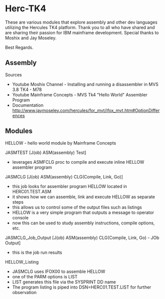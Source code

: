# Herc-TK4

These are various modules that explore assembly and other dev languages utilizing the Hercules TK4 platform.
Thank you to all who have shared and are sharing their passion for IBM mainframe development.
Special thanks to Moshix and Jay Moseley.

Best Regards.

Assembly
--------
Sources 
- Youtube Moshix Channel - Installing and running a disassembler in MVS 3.8 TK4 - M78 
- Youtube Mainframe Concepts - MVS Tk4 "Hello World" Assembler Program
- Documentation  http://www.jaymoseley.com/hercules/for_mvt/ifox_mvt.htm#OptionDifferences
             
Modules
--------
HELLOW  - hello world module by Mainframe Concepts 
    
JASMTEST [J(ob) ASM(assembly) Test]
- leverages ASMFCLG proc to compile and execute inline HELLOW assembler program  
    
JASMCLG [J(ob) ASM(assembly) CLG(Compile, Link, Go)]
- this job looks for assembler program HELLOW located in HERC01.TEST.ASM
- it shows how we can assemble, link and execute HELLOW as separate steps
- this allows us to control some of the output files such as listings
- HELLOW is a very simple program that outputs a message to operator console
- now this can be used to study assembly instructions, compile options, etc.

JASMCLG_Job_Output [J(ob) ASM(assembly) CLG(Compile, Link, Go) - JOb Output]
- this is the job run results

HELLOW_Listing
- JASMCLG uses IFOX00 to assemble HELLOW
- one of the PARM options is LIST
- LIST generates this file via the SYSPRINT DD name
- The program listing is piped into DSN=HERC01.TEST.LIST for further observation

